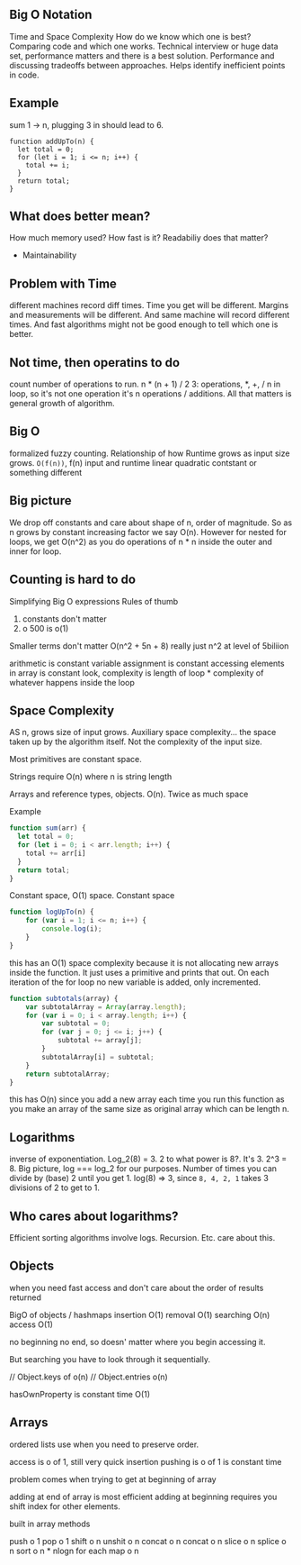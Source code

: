 ## Big O Notation

Time and Space Complexity
How do we know which one is best?
Comparing code and which one works.
Technical interview or huge data set, performance matters and there is a best solution. Performance and discussing tradeoffs between approaches. Helps identify inefficient points in code.

## Example
sum 1 -> n, plugging 3 in should lead to 6.

```
function addUpTo(n) {
  let total = 0;
  for (let i = 1; i <= n; i++) {
    total += i;
  }
  return total;
}
```

## What does better mean?
How much memory used?
How fast is it?
Readabiliy does that matter?
- Maintainability

## Problem with Time
different machines record diff times. Time you get will be different. Margins and measurements will be different. And same machine will record different times. And fast algorithms might not be good enough to tell which one is better.

## Not time, then operatins to do
count number of operations to run.
n * (n + 1) / 2
3: operations, *, +, /
n in loop, so it's not one operation it's n operations / additions.
All that matters is general growth of algorithm.

## Big O
formalized fuzzy counting. Relationship of how Runtime grows as input size grows.
`O(f(n))`, f(n) input and runtime
linear
quadratic
contstant
or something different

## Big picture
We drop off constants and care about shape of n, order of magnitude. So as n grows by constant increasing factor we say O(n). However for nested for loops, we get O(n^2) as you do operations of n * n inside the outer and inner for loop.

## Counting is hard to do
Simplifying Big O expressions
Rules of thumb
1) constants don't matter
2) o 500 is o(1)

Smaller terms don't matter
O(n^2 + 5n + 8)
really just n^2 at level of 5biliion

arithmetic is constant
variable assignment is constant
accessing elements in array is constant
look, complexity is length of loop * complexity of whatever happens inside the loop

## Space Complexity
AS n, grows size of input grows. Auxiliary space complexity... the space taken up by the algorithm itself. Not the complexity of the input size.

Most primitives are constant space.

Strings require O(n) where n is string length

Arrays and reference types, objects. O(n). Twice as much space

Example

```js
function sum(arr) {
  let total = 0;
  for (let i = 0; i < arr.length; i++) {
    total += arr[i]
  }
  return total;
}
```
Constant space, O(1) space. Constant space

```js
function logUpTo(n) {
    for (var i = 1; i <= n; i++) {
        console.log(i);
    }
}
```
this has an O(1) space complexity because it is not allocating new arrays inside the function. It just uses a primitive and prints that out. On each iteration of the for loop no new variable is added, only incremented.

```js
function subtotals(array) {
    var subtotalArray = Array(array.length);
    for (var i = 0; i < array.length; i++) {
        var subtotal = 0;
        for (var j = 0; j <= i; j++) {
            subtotal += array[j];
        }
        subtotalArray[i] = subtotal;
    }
    return subtotalArray;
}
```
this has O(n) since you add a new array each time you run this function as you make an array of the same size as original array which can be length n.

## Logarithms

inverse of exponentiation. Log_2(8) = 3. 2 to what power is 8?. It's 3. 2^3 = 8. Big picture, log === log_2 for our purposes. Number of times you can divide by (base) 2 until you get 1.
log(8) => 3, since `8, 4, 2, 1` takes 3 divisions of 2 to get to 1.

## Who cares about logarithms?
Efficient sorting algorithms involve logs. Recursion. Etc. care about this.

## Objects
when you need fast access and don't care about the order of results returned

BigO of objects / hashmaps
insertion O(1)
removal O(1)
searching O(n)
access O(1)

no beginning no end, so doesn' matter where you begin accessing it.

But searching you have to look through it sequentially.


// Object.keys of o(n)
// Object.entries o(n)


hasOwnProperty is constant time O(1)

## Arrays
ordered lists
use when you need to preserve order.

access is o of 1, still very quick
insertion pushing is o of 1 is constant time

problem comes when trying to get at beginning of array

adding at end of array is most efficient
adding at beginning requires you shift index for other elements.

built in array methods

push o 1
pop o 1
shift o n
unshit o n
concat o n
concat o n
slice o n
splice o n
sort o n * nlogn
for each map o n

